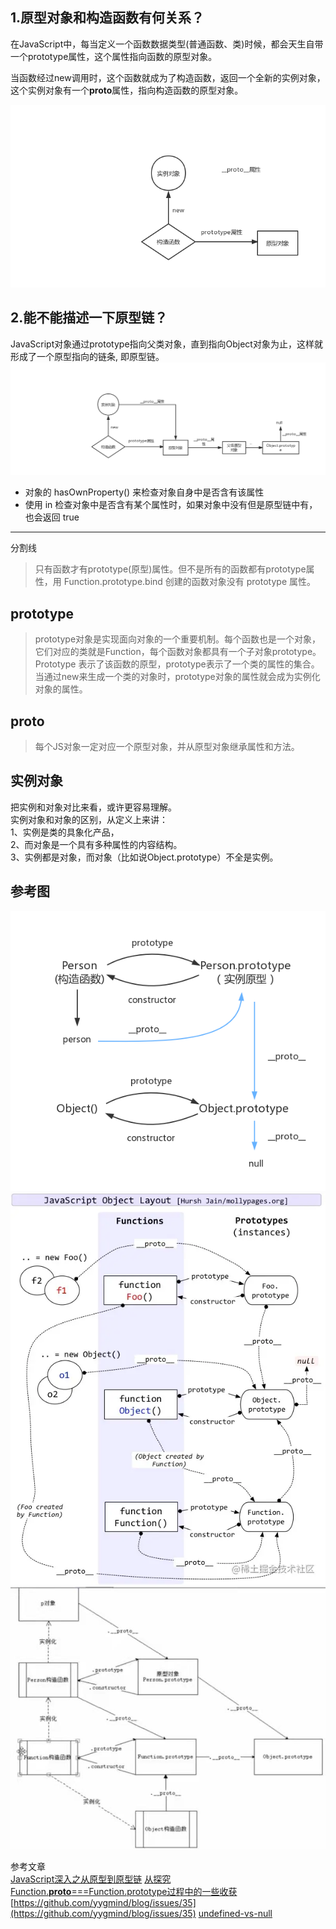 
## 1.原型对象和构造函数有何关系？

在JavaScript中，每当定义一个函数数据类型(普通函数、类)时候，都会天生自带一个prototype属性，这个属性指向函数的原型对象。

当函数经过new调用时，这个函数就成为了构造函数，返回一个全新的实例对象，这个实例对象有一个**proto**属性，指向构造函数的原型对象。

![1.png](../assets/1646099168852-1656fe7e-9da0-4271-9d3f-f2eee68e6739.png)


## 2.能不能描述一下原型链？

JavaScript对象通过prototype指向父类对象，直到指向Object对象为止，这样就形成了一个原型指向的链条, 即原型链。<br />![2.png](../assets/1646099173333-c003d633-947d-414c-abde-6f02e36d0f62.png)

- 对象的 hasOwnProperty() 来检查对象自身中是否含有该属性
- 使用 in 检查对象中是否含有某个属性时，如果对象中没有但是原型链中有，也会返回 true

---

分割线
> 只有函数才有prototype(原型)属性。但不是所有的函数都有prototype属性，用 Function.prototype.bind 创建的函数对象没有 prototype 属性。


## prototype
> prototype对象是实现面向对象的一个重要机制。每个函数也是一个对象，它们对应的类就是Function，每个函数对象都具有一个子对象prototype。Prototype 表示了该函数的原型，prototype表示了一个类的属性的集合。当通过new来生成一个类的对象时，prototype对象的属性就会成为实例化对象的属性。


## __proto__
> 每个JS对象一定对应一个原型对象，并从原型对象继承属性和方法。


## 实例对象
把实例和对象对比来看，或许更容易理解。<br />实例对象和对象的区别，从定义上来讲：<br />1、实例是类的具象化产品，<br />2、而对象是一个具有多种属性的内容结构。<br />3、实例都是对象，而对象（比如说Object.prototype）不全是实例。
## 参考图
![](../assets/1645174681880-1ee7534a-55a7-4685-a93e-6e0df5537d87.png)
![image.png](../assets/1645177648407-89f2a4d9-8e9b-4b29-bc94-f3188c0d9370.png)
![image.png](../assets/1645178275281-7da22905-607a-4faf-9cdc-ed415b78a862.png)

参考文章<br />[JavaScript深入之从原型到原型链](https://github.com/mqyqingfeng/Blog/issues/2)
[从探究Function.__proto__===Function.prototype过程中的一些收获](https://github.com/jawil/blog/issues/13)
[https://github.com/yygmind/blog/issues/35](https://github.com/yygmind/blog/issues/35)
[undefined-vs-null](http://www.ruanyifeng.com/blog/2014/03/undefined-vs-null.html)
